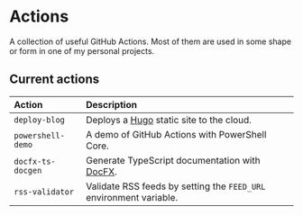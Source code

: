 # Actions

A collection of useful GitHub Actions. Most of them are used in some shape or form in one of my personal projects.

## Current actions

| Action | Description |
|:-------|:------------|
| `deploy-blog` | Deploys a [Hugo](https://gohugo.io/) static site to the cloud. |
| `powershell-demo` | A demo of GitHub Actions with PowerShell Core. |
| `docfx-ts-docgen` | Generate TypeScript documentation with [DocFX](https://dotnet.github.io/docfx/). |
| `rss-validator` | Validate RSS feeds by setting the `FEED_URL` environment variable. |
